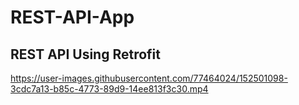 # REST-API-App
## REST API Using Retrofit
https://user-images.githubusercontent.com/77464024/152501098-3cdc7a13-b85c-4773-89d9-14ee813f3c30.mp4
